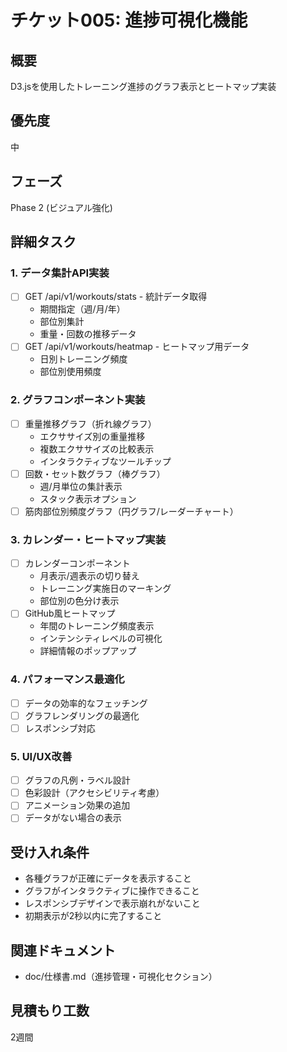 # チケット005: 進捗可視化機能

## 概要
D3.jsを使用したトレーニング進捗のグラフ表示とヒートマップ実装

## 優先度
中

## フェーズ
Phase 2 (ビジュアル強化)

## 詳細タスク

### 1. データ集計API実装
- [ ] GET /api/v1/workouts/stats - 統計データ取得
  - 期間指定（週/月/年）
  - 部位別集計
  - 重量・回数の推移データ
- [ ] GET /api/v1/workouts/heatmap - ヒートマップ用データ
  - 日別トレーニング頻度
  - 部位別使用頻度

### 2. グラフコンポーネント実装
- [ ] 重量推移グラフ（折れ線グラフ）
  - エクササイズ別の重量推移
  - 複数エクササイズの比較表示
  - インタラクティブなツールチップ
- [ ] 回数・セット数グラフ（棒グラフ）
  - 週/月単位の集計表示
  - スタック表示オプション
- [ ] 筋肉部位別頻度グラフ（円グラフ/レーダーチャート）

### 3. カレンダー・ヒートマップ実装
- [ ] カレンダーコンポーネント
  - 月表示/週表示の切り替え
  - トレーニング実施日のマーキング
  - 部位別の色分け表示
- [ ] GitHub風ヒートマップ
  - 年間のトレーニング頻度表示
  - インテンシティレベルの可視化
  - 詳細情報のポップアップ

### 4. パフォーマンス最適化
- [ ] データの効率的なフェッチング
- [ ] グラフレンダリングの最適化
- [ ] レスポンシブ対応

### 5. UI/UX改善
- [ ] グラフの凡例・ラベル設計
- [ ] 色彩設計（アクセシビリティ考慮）
- [ ] アニメーション効果の追加
- [ ] データがない場合の表示

## 受け入れ条件
- 各種グラフが正確にデータを表示すること
- グラフがインタラクティブに操作できること
- レスポンシブデザインで表示崩れがないこと
- 初期表示が2秒以内に完了すること

## 関連ドキュメント
- doc/仕様書.md（進捗管理・可視化セクション）

## 見積もり工数
2週間